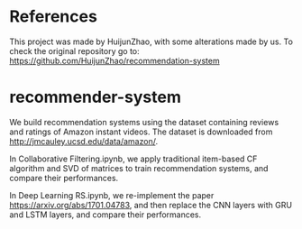 # References
This project was made by HuijunZhao, with some alterations made by us.
To check the original repository go to: https://github.com/HuijunZhao/recommendation-system

# recommender-system
We build recommendation systems using the dataset containing reviews and ratings of Amazon instant videos.
The dataset is downloaded from http://jmcauley.ucsd.edu/data/amazon/.

In Collaborative Filtering.ipynb, we apply traditional item-based CF algorithm and SVD of matrices to train recommendation systems, and compare their performances.

In Deep Learning RS.ipynb, we re-implement the paper https://arxiv.org/abs/1701.04783, and then replace the CNN layers with GRU and LSTM layers, and compare their performances.
